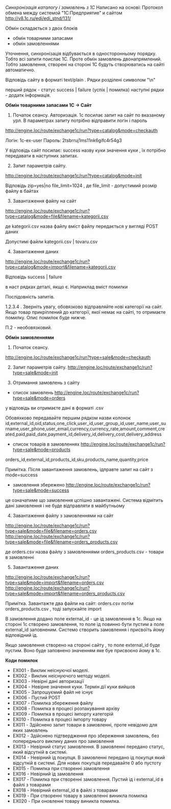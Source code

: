 *Синхронізація каталогу і замовлень з 1C*
Написано на основі:
Протокол обмена между системой "1С:Предприятие" и сайтом
http://v8.1c.ru/edi/edi_stnd/131/

Обмін складається з двох блоків
 - обмін товарними запасами
 - обмін замовленнями 
 
 Уточнення, синхронізація відбувається в односторонньому порядку. 
 Тобто всі запити поислає 1С. Проте обмін замовлень двонапрямлений. 
 Тобто замовлення, створені на стороні 1С будуть створюватись на сайті 
 автоматично.  
 
 Відповідь сайту в форматі text/plain . Рядки розділені символом "\n" 
  
  перший рядок - статус success | failure (успіх | помилка)
  наступні рядки - додатк інформація.
  
  
 
 **Обмін товарними запасами 1С -> Сайт**
 
 1. Початок сеансу. Авторизація. 1с посилає запит на сайт по вказаному урл.
 В параметрах запиту потрібно відправити логін і пароль
 
 http://engine.loc/route/exchange1c/run?type=catalog&mode=checkauth
 
 Логін: 1c-ex-user
 Пароль: 2tsbrruj1ms11nk6gifc4r54g3
 
 У відповідь сайт посилає:
 success
 назву куки
 значення куки
 , їх потрібно передавати в наступних запитах.
 
 2. Запит параметрів сайту. 
 
 http://engine.loc/route/exchange1c/run?type=catalog&mode=init
 
 Відповідь
 zip=yes|no
 file_limit=1024
 , де file_limit - допустимий розмір файлу в байтах
 
 3. Завантаження файлу на сайт
 
 http://engine.loc/route/exchange1c/run?type=catalog&mode=file&filename=kategorii.csv
  
  де kategorii.csv назва файлу
  вміст файлу передається у вигляді POST даних
  
  Допустимі файли 
  kategorii.csv | tovaru.csv
  
  4. Завантаження даних 
  
 http://engine.loc/route/exchange1c/run?type=catalog&mode=import&filename=kategorii.csv
 
 Відповідь
 success | failure
 
 в наст рядках деталі, якщо є. Наприклад вміст помилки
  
 Послідовність запитів.
 
 1.2.3.4 . Зверніть увагу, обовязково відправляйте нові категорії на сайт.
  Якщо товар прикріплений до категорії, якої немає на сайті, то отримаєте помилку. Опис помилок буде нижче.
   
   П.2 - необовязковий.
  
 **Обмін замовленнями**
  
   1. Початок сеансу. 
   
   http://engine.loc/route/exchange1c/run?type=sale&mode=checkauth
   
   2. Запит параметрів сайту. 
   http://engine.loc/route/exchange1c/run?type=sale&mode=init
   
   3. Отримання замовлень з сайту
   
   - список замовлень 
   http://engine.loc/route/exchange1c/run?type=sale&mode=orders
   
   у відповідь ви отримаєте дані в форматі .csv

   Обовяхково передавайте першим рядком назви колонок
   id,external_id,oid,status,one_click,user_id,user_group_id,user_name,user_surname,user_phone,user_email,currency,currency_rate,amount,comment,created,paid,paid_date,payment_id,delivery_id,delivery_cost,delivery_address
   
   - список товарів в замовленнях
   http://engine.loc/route/exchange1c/run?type=sale&mode=products
   
   orders_id,external_id,products_id,sku,products_name,quantity,price
   
   Примітка. Після завантаження замовлень, ідправте запит на сайт з mode=success 
   
   - замовлення збережено
   http://engine.loc/route/exchange1c/run?type=sale&mode=success
   
   це означатиме що замовлення цспішно завантажені.
    Система відмітить дані замовлення і не буде відправляти в майбутньому
    
   4. Завантаження файлу з замовленнями на сайт
   
 http://engine.loc/route/exchange1c/run?type=sale&mode=file&filename=orders.csv
 http://engine.loc/route/exchange1c/run?type=sale&mode=file&filename=orders_products.csv
  
  де orders.csv назва файлу з замовленнями
  orders_products.csv - товари в замовленні
  
  5. Завантаження даних 
  
 http://engine.loc/route/exchange1c/run?type=sale&mode=import&filename=orders.csv
 http://engine.loc/route/exchange1c/run?type=sale&mode=import&filename=orders_products.csv
 
 Примітка. Завантажте два файли на сайт: orders.csv потім orders_products.csv , тоді запускайте import
 
 В замовлення додано поле external_id - це ід замовлення в 1с. Якщо на стороні 1с створено замовлення, то 
 поле ід повинно бути пустим а поле external_id заповненим. Системо створить замовлення і присвоїть йому відповідний ід.
 
 Якщо замовлення створено на стороні сайту , то поле external_id буде пустим. 
 Воно буде заповнено значенням яке буе присвоєно йому в 1с.
 
 **Коди помилок**
 
 - EX001 - Виклик неіснуючої моделі.
 - EX002 - Виклик неіснуючого методу моделі.
 - EX003 - Невірні дані авторизації
 - EX004 - Невірне значення куки. Термін дії куки вийшов
 - EX005 - Запрошуємий файл не існує
 - EX006 - Пустий POST
 - EX007 - Помилка збереження файлу 
 - EX008 - Помилка в процесі розпакування архіву
 - EX009 - Помилка в процесі імпорту категорій
 - EX010 - Помилка в процесі імпорту товару
 - EX011 - Здійснено запит товари в замовленні, проте невідомо для яких замовлень
 - EX012 - Здійснено підтвердження про збереження замовлень, без попереднього виклику даних про замовлення
 - EX013 - Невірний статус замовлення. В замовленні передано статус, який відсутній в системі.
 - EX014 - Невірний ід покупця. В замовленні передано ід покупця який відсутній в системі. Для нових покупців передавайте 0 або пустоту
 - EX015 - Помилка при створенні замовлення
 - EX016 - Невірний ід замовлення 
 - EX017 - Помилка при створенні замовлення. Пустий ід і external_id в файлі з товарами
 - EX018 - Невірний external_id в файлі з товарами
 - EX019 - При створенні товару в замовленні виникла помилка
 - EX020 - При оновленні товару виникла помилка.